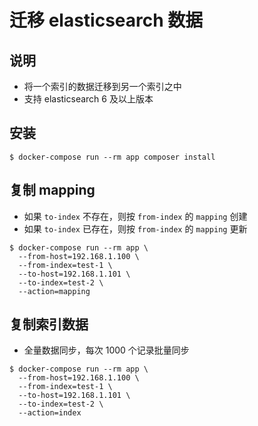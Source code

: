 # 迁移 elasticsearch 数据

## 说明

* 将一个索引的数据迁移到另一个索引之中
* 支持 elasticsearch 6 及以上版本

## 安装

```
$ docker-compose run --rm app composer install
```

## 复制 mapping 

* 如果 `to-index` 不存在，则按 `from-index` 的 `mapping` 创建
* 如果 `to-index` 已存在，则按 `from-index` 的 `mapping` 更新

```
$ docker-compose run --rm app \
  --from-host=192.168.1.100 \
  --from-index=test-1 \ 
  --to-host=192.168.1.101 \
  --to-index=test-2 \
  --action=mapping
```

## 复制索引数据

* 全量数据同步，每次 1000 个记录批量同步

```
$ docker-compose run --rm app \
  --from-host=192.168.1.100 \
  --from-index=test-1 \ 
  --to-host=192.168.1.101 \
  --to-index=test-2 \
  --action=index
```

